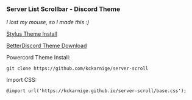 ### Server List Scrollbar - Discord Theme

*I lost my mouse, so I made this :)*


[Stylus Theme Install](https://github.com/kckarnige/server-scroll/raw/main/index.user.css)

[BetterDiscord Theme Download](https://betterdiscord.net/ghdl/?url=https://raw.githubusercontent.com/kckarnige/server-scroll/main/serverlistscroll.theme.css)

Powercord Theme Install:

```git clone https://github.com/kckarnige/server-scroll```

Import CSS:

```@import url('https://kckarnige.github.io/server-scroll/base.css');```
